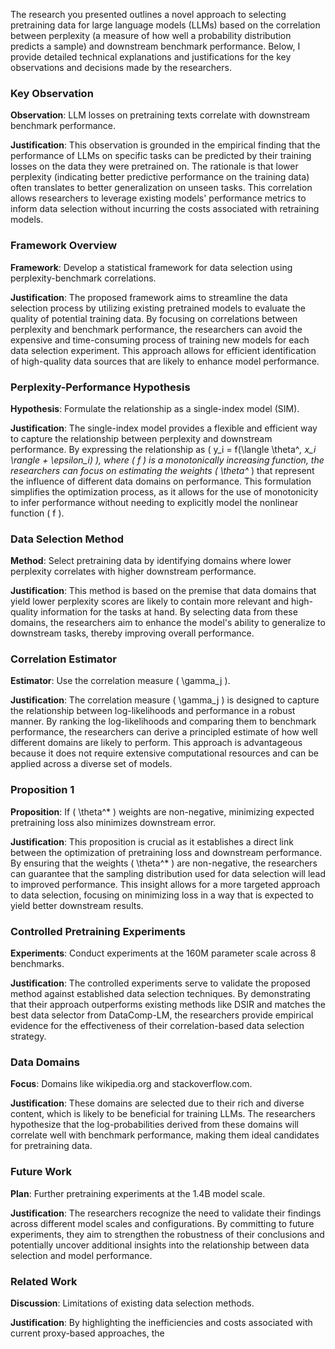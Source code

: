 The research you presented outlines a novel approach to selecting pretraining data for large language models (LLMs) based on the correlation between perplexity (a measure of how well a probability distribution predicts a sample) and downstream benchmark performance. Below, I provide detailed technical explanations and justifications for the key observations and decisions made by the researchers.

### Key Observation

**Observation**: LLM losses on pretraining texts correlate with downstream benchmark performance.

**Justification**: This observation is grounded in the empirical finding that the performance of LLMs on specific tasks can be predicted by their training losses on the data they were pretrained on. The rationale is that lower perplexity (indicating better predictive performance on the training data) often translates to better generalization on unseen tasks. This correlation allows researchers to leverage existing models' performance metrics to inform data selection without incurring the costs associated with retraining models.

### Framework Overview

**Framework**: Develop a statistical framework for data selection using perplexity-benchmark correlations.

**Justification**: The proposed framework aims to streamline the data selection process by utilizing existing pretrained models to evaluate the quality of potential training data. By focusing on correlations between perplexity and benchmark performance, the researchers can avoid the expensive and time-consuming process of training new models for each data selection experiment. This approach allows for efficient identification of high-quality data sources that are likely to enhance model performance.

### Perplexity-Performance Hypothesis

**Hypothesis**: Formulate the relationship as a single-index model (SIM).

**Justification**: The single-index model provides a flexible and efficient way to capture the relationship between perplexity and downstream performance. By expressing the relationship as \( y_i = f(\langle \theta^*, x_i \rangle + \epsilon_i) \), where \( f \) is a monotonically increasing function, the researchers can focus on estimating the weights \( \theta^* \) that represent the influence of different data domains on performance. This formulation simplifies the optimization process, as it allows for the use of monotonicity to infer performance without needing to explicitly model the nonlinear function \( f \).

### Data Selection Method

**Method**: Select pretraining data by identifying domains where lower perplexity correlates with higher downstream performance.

**Justification**: This method is based on the premise that data domains that yield lower perplexity scores are likely to contain more relevant and high-quality information for the tasks at hand. By selecting data from these domains, the researchers aim to enhance the model's ability to generalize to downstream tasks, thereby improving overall performance.

### Correlation Estimator

**Estimator**: Use the correlation measure \( \gamma_j \).

**Justification**: The correlation measure \( \gamma_j \) is designed to capture the relationship between log-likelihoods and performance in a robust manner. By ranking the log-likelihoods and comparing them to benchmark performance, the researchers can derive a principled estimate of how well different domains are likely to perform. This approach is advantageous because it does not require extensive computational resources and can be applied across a diverse set of models.

### Proposition 1

**Proposition**: If \( \theta^* \) weights are non-negative, minimizing expected pretraining loss also minimizes downstream error.

**Justification**: This proposition is crucial as it establishes a direct link between the optimization of pretraining loss and downstream performance. By ensuring that the weights \( \theta^* \) are non-negative, the researchers can guarantee that the sampling distribution used for data selection will lead to improved performance. This insight allows for a more targeted approach to data selection, focusing on minimizing loss in a way that is expected to yield better downstream results.

### Controlled Pretraining Experiments

**Experiments**: Conduct experiments at the 160M parameter scale across 8 benchmarks.

**Justification**: The controlled experiments serve to validate the proposed method against established data selection techniques. By demonstrating that their approach outperforms existing methods like DSIR and matches the best data selector from DataComp-LM, the researchers provide empirical evidence for the effectiveness of their correlation-based data selection strategy.

### Data Domains

**Focus**: Domains like wikipedia.org and stackoverflow.com.

**Justification**: These domains are selected due to their rich and diverse content, which is likely to be beneficial for training LLMs. The researchers hypothesize that the log-probabilities derived from these domains will correlate well with benchmark performance, making them ideal candidates for pretraining data.

### Future Work

**Plan**: Further pretraining experiments at the 1.4B model scale.

**Justification**: The researchers recognize the need to validate their findings across different model scales and configurations. By committing to future experiments, they aim to strengthen the robustness of their conclusions and potentially uncover additional insights into the relationship between data selection and model performance.

### Related Work

**Discussion**: Limitations of existing data selection methods.

**Justification**: By highlighting the inefficiencies and costs associated with current proxy-based approaches, the